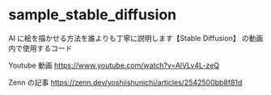 # sample_stable_diffusion


AI に絵を描かせる方法を誰よりも丁寧に説明します【Stable Diffusion】 の動画内で使用するコード

Youtube 動画
https://www.youtube.com/watch?v=AlVLv4L-zeQ

Zenn の記事
https://zenn.dev/yoshiishunichi/articles/2542500bb8f81d
